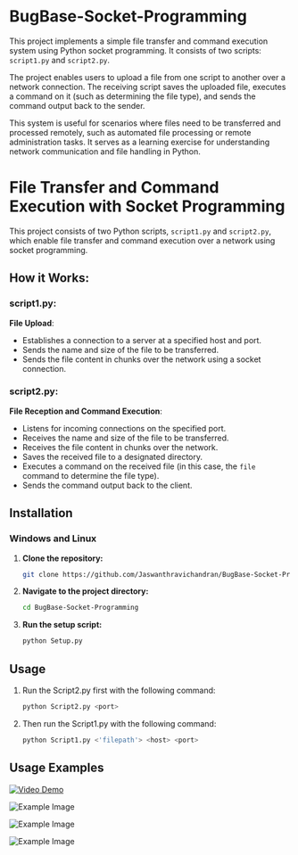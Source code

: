 # BugBase-Socket-Programming

This project implements a simple file transfer and command execution system using Python socket programming. It consists of two scripts: `script1.py` and `script2.py`.

The project enables users to upload a file from one script to another over a network connection. The receiving script saves the uploaded file, executes a command on it (such as determining the file type), and sends the command output back to the sender.

This system is useful for scenarios where files need to be transferred and processed remotely, such as automated file processing or remote administration tasks. It serves as a learning exercise for understanding network communication and file handling in Python.

# File Transfer and Command Execution with Socket Programming

This project consists of two Python scripts, `script1.py` and `script2.py`, which enable file transfer and command execution over a network using socket programming.

## How it Works:

### script1.py:

**File Upload**: 
   - Establishes a connection to a server at a specified host and port.
   - Sends the name and size of the file to be transferred.
   - Sends the file content in chunks over the network using a socket connection.

### script2.py:

**File Reception and Command Execution**:
   - Listens for incoming connections on the specified port.
   - Receives the name and size of the file to be transferred.
   - Receives the file content in chunks over the network.
   - Saves the received file to a designated directory.
   - Executes a command on the received file (in this case, the `file` command to determine the file type).
   - Sends the command output back to the client.

## Installation

### Windows and Linux

1. **Clone the repository:**
   ```bash
   git clone https://github.com/Jaswanthravichandran/BugBase-Socket-Programming.git

2. **Navigate to the project directory:**
   ```bash
   cd BugBase-Socket-Programming

3. **Run the setup script:**
   ```bash
   python Setup.py

## Usage

1. Run the Script2.py first with the following command:
   ```bash
   python Script2.py <port>

2. Then run the Script1.py with the following command:
   ```bash
   python Script1.py <'filepath'> <host> <port>

## Usage Examples

[![Video Demo](https://www.youtube.com/watch?v=VFvfjsXBnIM)](https://www.youtube.com/watch?v=VFvfjsXBnIM)


![Example Image](images/1.png)

![Example Image](images/2.png)

![Example Image](images/3.png)
